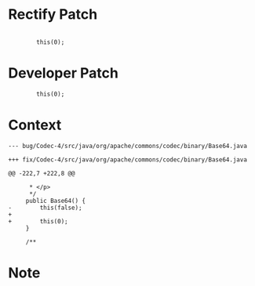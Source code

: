 # Rectify Patch

```

        this(0);
```

# Developer Patch

```
        this(0);
```

# Context

```
--- bug/Codec-4/src/java/org/apache/commons/codec/binary/Base64.java

+++ fix/Codec-4/src/java/org/apache/commons/codec/binary/Base64.java

@@ -222,7 +222,8 @@

      * </p>
      */
     public Base64() {
-        this(false);
+
+        this(0);
     }
 
     /**
```

# Note

